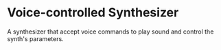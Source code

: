 # Voice-controlled Synthesizer
A synthesizer that accept voice commands to play sound and control the synth's parameters.
